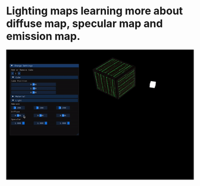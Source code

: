# Lighting maps learning more about diffuse map, specular map and emission map.

<img src="./outputs/1.gif">